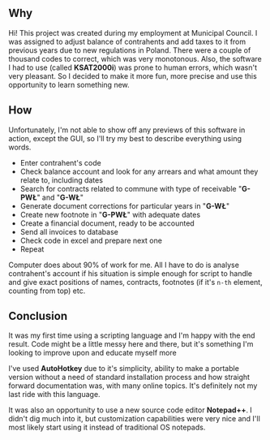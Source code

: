 ## Why
Hi! This project was created during my employment at Municipal Council. I was assigned to adjust balance of contrahents and add taxes to it from previous years due to new regulations in Poland. There were a couple of thousand codes to correct, which was very monotonous. Also, the software I had to use (called **KSAT2000i**) was prone to human errors, which wasn't very pleasant. So I decided to make it more fun, more precise and use this opportunity to learn something new.

## How
Unfortunately, I'm not able to show off any previews of this software in action, except the GUI, so I'll try my best to describe everything using words.
- Enter contrahent's code
- Check balance account and look for any arrears and what amount they relate to, including dates
- Search for contracts related to commune with type of receivable "**G-PWŁ**" and "**G-WŁ**"
- Generate document corrections for particular years in "**G-WŁ**"
- Create new footnote in "**G-PWŁ**" with adequate dates
- Create a financial document, ready to be accounted
- Send all invoices to database
- Check code in excel and prepare next one
- Repeat

Computer does about 90% of work for me. All I have to do is analyse contrahent's account if his situation is simple enough for script to handle and give exact positions of names, contracts, footnotes (if it's `n-th` element, counting from top) etc.

## Conclusion

It was my first time using a scripting language and I'm happy with the end result. Code might be a little messy here and there, but it's something I'm looking to improve upon and educate myself more  
  
I've used **AutoHotkey** due to it's simplicity, ability to make a portable version without a need of standard installation process and how straight forward documentation was, with many online topics. It's definitely not my last ride with this language.  
  
It was also an opportunity to use a new source code editor **Notepad++**. I didn't dig much into it, but customization capabilities were very nice and I'll most likely start using it instead of traditional OS notepads.

